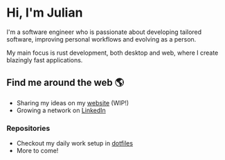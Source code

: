 # Hi, I'm Julian 

I'm a software engineer who is passionate about developing tailored software,
improving personal workflows and evolving as a person.

My main focus is rust development, both desktop and web, where I create blazingly fast 
applications.

## Find me around the web 🌎

- Sharing my ideas on my [website](https://juliankirsch.me) (WIP!)
- Growing a network on [LinkedIn](https://www.linkedin.com/in/julian-kirsch-069bb7124/)

### Repositories

- Checkout my daily work setup in [dotfiles](https://github.com/HiImJulien/dotfiles)
- More to come!
